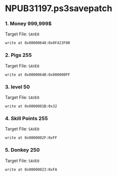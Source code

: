 # NPUB31197.ps3savepatch

### 1. Money 999,999$

Target File: `SAVE0`

```
write at 0x00000648:0x0F423F00
```

### 2. Pigs 255

Target File: `SAVE0`

```
write at 0x0000064B:0x000000FF
```

### 3. level 50

Target File: `SAVE0`

```
write at 0x0000001B:0x32
```

### 4. Skill Points 255

Target File: `SAVE0`

```
write at 0x0000002F:0xFF
```

### 5. Donkey 250

Target File: `SAVE0`

```
write at 0x00000023:0xFA
```


